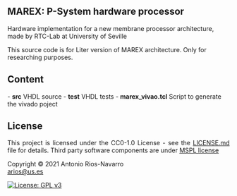 <h2 name="Title">MAREX: P-System hardware processor</h2>

Hardware implementation for a new membrane processor architecture, made by RTC-Lab at University of Seville

This source code is for Liter version of MAREX architecture. Only for researching purposes.

<h2 name="Contente">Content</h2>
- <b>src</b> VHDL source
- <b>test</b> VHDL tests
- <b>marex_vivao.tcl</b> Script to generate the vivado poject

<h2 name="License">License</h2>

<p align="justify">
This project is licensed under the CC0-1.0 License - see the <a href="https://raw.githubusercontent.com/jarios86/marex/master/LICENSE?token=ADAO7TWUZT7G36R6BCY7F33AH52ZI">LICENSE.md</a> file for details.
Third party software components are under <a href="https://opensource.org/licenses/MS-PL">MSPL license </a>
</p>

<p align="justify">
Copyright © 2021 Antonio Rios-Navarro<br>  
<a href="mailto:arios@us.es">arios@us.es</a>
</p>

[![License: GPL v3](https://img.shields.io/badge/License-GPL%20v3-blue.svg)](http://www.gnu.org/licenses/gpl-3.0)
